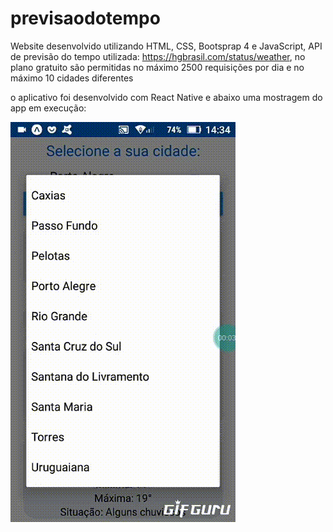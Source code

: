 # previsaodotempo
Website desenvolvido utilizando HTML, CSS, Bootsprap 4 e JavaScript,
API de previsão do tempo utilizada: https://hgbrasil.com/status/weather, 
no plano gratuito são permitidas no máximo 2500 requisições por dia e no máximo 10 cidades diferentes

o aplicativo foi desenvolvido com React Native e abaixo uma mostragem do app em execução:

![](app.gif)
